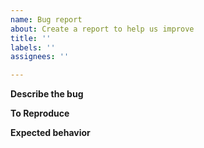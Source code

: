 ```yaml
---
name: Bug report
about: Create a report to help us improve
title: ''
labels: ''
assignees: ''

---
```


**Describe the bug**

**To Reproduce**

**Expected behavior**

